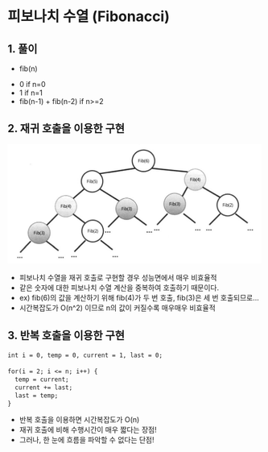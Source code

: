 # 피보나치 수열 (Fibonacci)
## 1. 풀이
- fib(n)
+ 0   if n=0
+ 1   if n=1
+ fib(n-1) + fib(n-2)   if n>=2

## 2. 재귀 호출을 이용한 구현
![book](/images/recursion_fibonacci_1.png)
- 피보나치 수열을 재귀 호출로 구현할 경우 성능면에서 매우 비효율적
- 같은 숫자에 대한 피보나치 수열 계산을 중복하여 호출하기 때문이다.
- ex) fib(6)의 값을 계산하기 위해 fib(4)가 두 번 호출, fib(3)은 세 번 호출되므로...
- 시간복잡도가 O(n^2) 이므로 n의 값이 커질수록 매우매우 비효율적

## 3. 반복 호출을 이용한 구현
```
int i = 0, temp = 0, current = 1, last = 0;

for(i = 2; i <= n; i++) {
  temp = current;
  current += last;
  last = temp;
}
```
- 반복 호출을 이용하면 시간복잡도가 O(n)
- 재귀 호출에 비해 수행시간이 매우 짧다는 장점!
- 그러나, 한 눈에 흐름을 파악할 수 없다는 단점!
